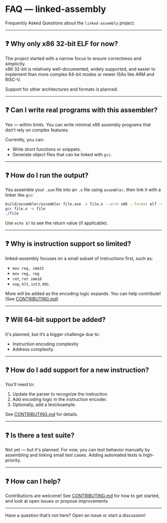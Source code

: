 # FAQ — linked-assembly

Frequently Asked Questions about the `linked-assembly` project.

---

## ❓ Why only x86 32-bit ELF for now?

The project started with a narrow focus to ensure correctness and simplicity.  
x86 32-bit is relatively well-documented, widely supported, and easier to implement than more complex 64-bit modes or newer ISAs like ARM and RISC-V.

Support for other architectures and formats is planned.

---

## ❓ Can I write real programs with this assembler?

Yes — within limits. You can write minimal x86 assembly programs that don’t rely on complex features.

Currently, you can:

- Write short functions or snippets.
- Generate object files that can be linked with `gcc`.

---

## ❓ How do I run the output?

You assemble your `.asm` file into an `.o` file using `assembler`, then link it with a linker like `gcc`:

```bash
build/assembler/assembler file.asm -o file.o --arch x86 --format elf -m32
gcc file.o -o file
./file
```

Use `echo $?` to see the return value (if applicable).

---

## ❓ Why is instruction support so limited?

linked-assembly focuses on a small subset of instructions first, such as:

- `mov reg, imm32`
- `mov reg, reg`
- `ret`, `ret imm16`
- `nop`, `hlt`, `int3`, etc.

More will be added as the encoding logic expands. You can help contribute! (See [CONTRIBUTING.md](../CONTRIBUTING.md))

---

## ❓ Will 64-bit support be added?

It's planned, but it’s a bigger challenge due to:

- Instruction encoding complexity
- Address complexity

---

## ❓ How do I add support for a new instruction?

You’ll need to:

1. Update the parser to recognize the instruction.
2. Add encoding logic in the instruction encoder.
3. Optionally, add a test/example.

See [CONTRIBUTING.md](../CONTRIBUTING.md) for details.

---

## ❓ Is there a test suite?

Not yet — but it's planned. For now, you can test behavior manually by assembling and linking small test cases.
Adding automated tests is high-priority.

---

## ❓ How can I help?

Contributions are welcome!
See [CONTRIBUTING.md](../CONTRIBUTING.md) for how to get started, and look at open issues or propose improvements.

---

Have a question that’s not here?
Open an issue or start a discussion!
